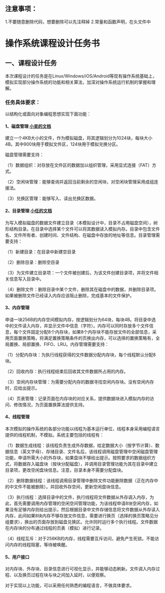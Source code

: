 ## 注意事项：
1.不要随意删除代码，想要删除可以先注释掉
2.常量和函数声明，在头文件中


# 操作系统课程设计任务书

## 一、课程设计任务

本次课程设计的任务是在Linux/Windows/iOS/Android等现有操作系统基础上，模拟实现部分操作系统的功能和相关算法，加深对操作系统运行机制的掌握和理解。

### 任务具体要求：

以结构化或面向对象编程思想实现下面功能：

#### 1、磁盘管理 [小吴的文档](https://github.com/ElandWoo/simu-os/blob/main/diskManageReadMe.md)

建立一个4KB大小的文件，作为模拟磁盘，将其逻辑划分为1024块，每块大小4B。其中900块用于模拟文件区，124块用于模拟兑换分区。

磁盘管理需要支持：

（1）数据组织：对存放在文件区的数据加以组织管理，采用显式连接（FAT）方式。

（2）空闲块管理：能够查询并返回当前剩余的空闲块，对空闲块管理采用成组连接法。

（3）兑换区管理：能够写入、读出兑换区数据。

#### 2、目录管理 [小任的文档](https://github.com/ElandWoo/simu-os/blob/main/directoryManageReadMe.md)

为写入模拟磁盘的数据文件建立目录（本模拟设计中，目录不占用磁盘空间），树形结构目录。在目录中选择某个文件可以将其数据读入模拟内存。目录中包含文件名、文件所有者、创建时间、文件结构、在磁盘中存放的地址等信息。目录管理需要支持：

（1）新建目录：在目录中新建空目录

（2）删除目录：删除空目录

（3）为文件建立目录项：一个文件被创建后，为该文件创建目录项，并将文件相关信息写入目录中。

（4）删除文件：删除目录中某个文件，删除其在磁盘中的数据，并删除目录项。如果被删除文件已经读入内存应该阻止删除，完成基本的文件保护。

#### 3、内存管理

申请一块256B的内存空间模拟内存，按逻辑划分为64块，每块4B。将目录中选中的文件读入内存，并显示文件中信息（字符）。内存可以同时存放多个文件信息，每个文件固定分配8个内存块，如果8个内存块不能存放文件的全部信息，采用页面置换策略，将满足置换策略条件的页换出内存，可以选择的置换策略有，全局置换、局部置换、FIFO、LRU。内存管理需要支持：

（1）分配内存块：为执行线程获得的文件数据分配内存块，每个线程默认分配8块。

（2）回收内存：执行线程结束后回收其文件数据所占用的内存。

（3）空闲内存块管理：为需要分配内存的数据寻找空闲内存块。没有空闲内存时，应给出提示。

（4）页表管理：记录页面在内存块的对应关系，提供数据块进入模拟内存的访问、修改情况，为页面置换算法提供支持。

#### 4、线程管理

本次模拟的操作系统的各部分功能以线程为基本运行单位，线程本身采用编程语言提供的线程机制，不模拟。系统主要包括的线程有：

（1）数据生成线程：该线程负责生成外存数据，给定数据大小（按字节计算）、数据信息（英文字母）、存储目录、文件名后，该线程调用磁盘管理中空闲磁盘管理功能，申请所需大小的外存块，如果盘块不够给出提示。按照要求的数据组织方式，将数据存入磁盘块（按块分配磁盘），并调用目录管理功能为其在目录中建立目录项，更改空闲盘块信息。注意，目录本身不需要分配盘块。

（2）删除数据线程：该线程调用目录管理中删除文件功能删除数据（正在内存中的中文件不能被删除）。并回收外存空间，更新空闲盘块信息。

（3）执行线程：选择目录中的文件，执行线程将文件数据从外存调入内存，为此，首先需要调用内存管理的空闲空间管理功能，为该线程申请8块空闲内存，如果没有足够内存则给出提示，然后根据目录中文件存储信息将文件数据从外存读入内存，此间如果8块内存不够存放文件信息，需要进行换页（选择的换页策略见分组要求），换出的页面存放到磁盘兑换区。允许同时运行多个执行线程。文件数据在内存块的分布通过线程的页表（模拟）进行记录。

（4）线程互斥：对于256KB的内存，线程需要互斥访问，避免产生死锁。不能访问内存的线程阻塞，等待被唤醒。

#### 5、用户接口

对内存块、外存块、目录信息进行可视化显示，并能够动态刷新。文件调入内存过程、以及换页过程在块与块之间加入延时，以便观察。

对于实现以上功能，可以采用任何熟悉的编程语言，不做具体要求。

